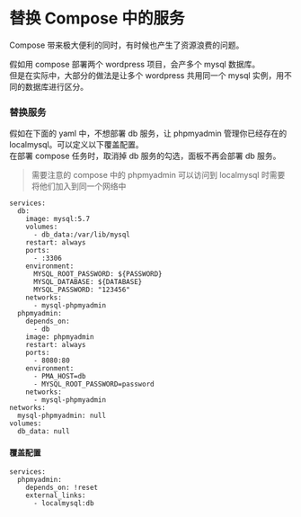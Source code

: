 # 替换 Compose 中的服务

Compose 带来极大便利的同时，有时候也产生了资源浪费的问题。

假如用 compose 部署两个 wordpress 项目，会产多个 mysql 数据库。\
但是在实际中，大部分的做法是让多个 wordpress 共用同一个 mysql 实例，用不同的数据库进行区分。

### 替换服务

假如在下面的 yaml 中，不想部署 db 服务，让 phpmyadmin 管理你已经存在的 localmysql。可以定义以下覆盖配置。\
在部署 compose 任务时，取消掉 db 服务的勾选，面板不再会部署 db 服务。

> 需要注意的 compose 中的 phpmyadmin 可以访问到 localmysql 时需要将他们加入到同一个网络中

```
services:
  db:
    image: mysql:5.7
    volumes:
      - db_data:/var/lib/mysql
    restart: always
    ports:
      - :3306
    environment:
      MYSQL_ROOT_PASSWORD: ${PASSWORD}
      MYSQL_DATABASE: ${DATABASE}
      MYSQL_PASSWORD: "123456"
    networks:
      - mysql-phpmyadmin
  phpmyadmin:
    depends_on:
      - db
    image: phpmyadmin
    restart: always
    ports:
      - 8080:80
    environment:
      - PMA_HOST=db
      - MYSQL_ROOT_PASSWORD=password
    networks:
      - mysql-phpmyadmin
networks:
  mysql-phpmyadmin: null
volumes:
  db_data: null
```

#### 覆盖配置

```
services:
  phpmyadmin:
    depends_on: !reset
    external_links:
      - localmysql:db

```


